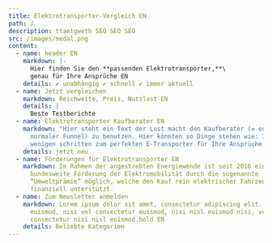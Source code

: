 ```yaml
---
title: Elektrotransporter-Vergleich EN
path: /
description: ttaetgweth SEO SEO SEO
src: /images/medal.png
content:
  - name: header EN
    markdown: |-
      Hier finden Sie den **passenden Elektrotransporter,**\
      genau für Ihre Ansprüche EN
    details: ✔ unabhängig ✔ schnell ✔ immer aktuell
  - name: Jetzt vergleichen
    markdown: Reichweite, Preis, Nutzlast EN
    details: |
      Beste Testberichte
  - name: Elektrotransporter Kaufberater EN
    markdown: "Hier steht ein Text der Lust macht den Kauf­ber­ater (= euer
      nor­maler Fun­nel) zu be­nutzen. Hier kön­nten so Dinge ste­hen wie: In
      weni­gen schrit­ten zum per­fek­ten E-Trans­porter für Ihre Ansprüche."
    details: jetzt neu
  - name: Förderungen für Elektrotransporter EN
    markdown: Im Rah­men der angestrebten En­ergiewende ist seit 2016 eine
      bun­desweite Förderung der Elek­tro­mo­bil­ität durch die so­ge­nan­nte
      “Umwelt­prämie” möglich, welche den Kauf rein elek­trischer Fahrzeuge
      fi­nanziell un­ter­stützt.
  - name: Zum Newsletter anmelden
    markdown: Lorem ipsum dolor sit amet, consectetur adipiscing elit. Donec
      euismod, nisi vel consectetur euismod, nisi nisl euismod nisi, vel
      consectetur nisi nisl euismod.bold EN
    details: Beliebte Kategorien
---
```

